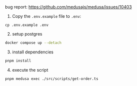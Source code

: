 bug report: https://github.com/medusajs/medusa/issues/10403

1. Copy the `.env.example` file to `.env`:

```shell
cp .env.example .env
```

2. setup postgres
```bash
docker compose up --detach
```

3. install dependencies
```bash
pnpm install
```

4. execute the script
```bash
pnpm medusa exec ./src/scripts/get-order.ts
```
